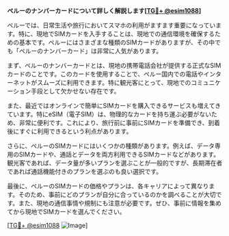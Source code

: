 **ペルーのナンバーカードについて詳しく解説します[[TG💪+ @esim1088](https://t.me/s/esim1088)]**

ペルーでは、日常生活や旅行においてスマホの利用がますます重要になっています。特に、現地でSIMカードを入手することは、現地での通信環境を確保するための基本です。ペルーにはさまざまな種類のSIMカードがありますが、その中でも「ペルーのナンバーカード」は非常に人気があります。

まず、ペルーのナンバーカードとは、現地の携帯電話会社が提供する正式なSIMカードのことです。このカードを使用することで、ペルー国内での電話やインターネットがスムーズに利用できます。特に観光客にとって、現地でのコミュニケーション手段として欠かせない存在です。

また、最近ではオンラインで簡単にSIMカードを購入できるサービスも増えてきています。特にeSIM（電子SIM）は、物理的なカードを持ち運ぶ必要がないため、非常に便利です。これにより、旅行前に事前にSIMカードを準備でき、到着後にすぐに利用できるという利点があります。

さらに、ペルーのSIMカードにはいくつかの種類があります。例えば、データ専用のSIMカードや、通話とデータを両方利用できるSIMカードなどがあります。観光客であれば、データ量が多いプランを選ぶことが一般的ですが、長期滞在者であれば通話機能付きのプランを選ぶのも良い選択です。

最後に、ペルーのSIMカードの価格やプランは、各キャリアによって異なります。そのため、事前にどのプランが自分に合っているのかを調べることが大切です。また、現地の通信事情や規制にも注意が必要です。ぜひ、事前に情報を集めてから現地でSIMカードを選んでください。

[[TG💪+ @esim1088](https://t.me/s/esim1088) ![Image](https://i.postimg.cc/Y0z9fWf4/image.png)]
